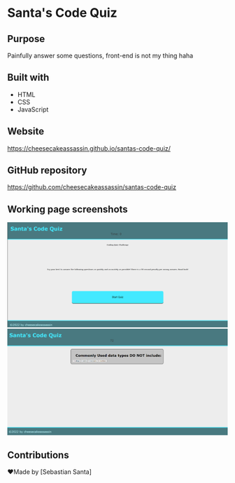 # Santa's Code Quiz

## Purpose
Painfully answer some questions, front-end is not my thing haha

## Built with
* HTML
* CSS
* JavaScript

## Website 
https://cheesecakeassassin.github.io/santas-code-quiz/

## GitHub repository 
https://github.com/cheesecakeassassin/santas-code-quiz

## Working page screenshots 
<img src="./assets/images/santas-code-quiz-1.png">
<img src="./assets/images/santas-code-quiz-2.png">

## Contributions
❤️Made by [Sebastian Santa]
